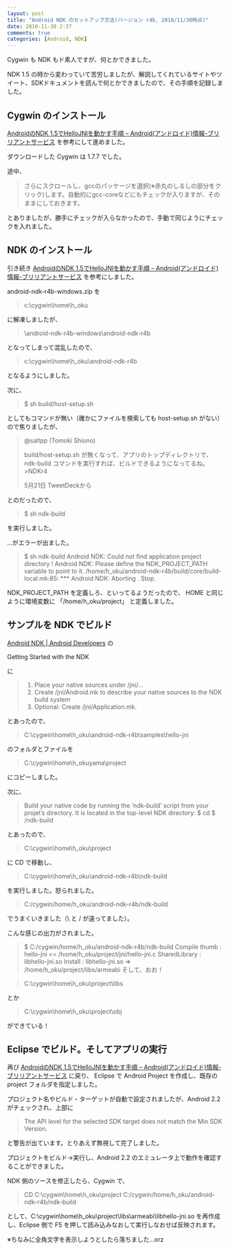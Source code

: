 ```yaml
---
layout: post
title: "Android NDK のセットアップ方法(バージョン r4b, 2010/11/30時点)"
date: 2010-11-30 2:37
comments: true
categories: [Android, NDK]
---
```

Cygwin も NDK もド素人ですが、何とかできました。
<!--more-->
NDK 1.5 の時から変わっていて苦労しましたが、解説してくれているサイトやツイート、SDKドキュメントを読んで何とかできましたので、その手順を記録しました。

## Cygwin のインストール
[AndroidのNDK 1.5でHelloJNIを動かす手順 – Android(アンドロイド)情報-ブリリアントサービス](http://d.hatena.ne.jp/bs-android/20090707/1246952991#) を参考にして進めました。

ダウンロードした Cygwin は 1.7.7 でした。

途中、

> さらにスクロールし、gccのパッケージを選択(※赤丸のしるしの部分をクリック)します。自動的にgcc-coreなどにもチェックが入りますが、そのままにしておきます。

とありましたが、勝手にチェックが入らなかったので、手動で同じようにチェックを入れました。

## NDK のインストール
引き続き [AndroidのNDK 1.5でHelloJNIを動かす手順 – Android(アンドロイド)情報-ブリリアントサービス](http://d.hatena.ne.jp/bs-android/20090707/1246952991#) を参考にしました。

android-ndk-r4b-windows.zip を

> c:\cygwin\home\h_oku

に解凍しましたが、

> \android-ndk-r4b-windows\android-ndk-r4b

となってしまって混乱したので、

> c:\cygwin\home\h_oku\android-ndk-r4b

となるようにしました。

次に、

> $ sh build/host-setup.sh

としてもコマンドが無い（確かにファイルを検索しても host-setup.sh がない）ので焦りましたが、

> @saltpp (Tomoki Shiono)
>
> build/host-setup.sh が無くなって、アプリのトップディレクトリで、ndk-build コマンドを実行すれば、ビルドできるようになってるね。>NDKr4
>
> 5月21日 TweetDeckから

とのだったので、

> $ sh ndk-build

を実行しました。

…がエラーが出ました。

> $ sh ndk-build
> Android NDK: Could not find application project directory !
> Android NDK: Please define the NDK_PROJECT_PATH variable to point to it.
> /home/h_oku/android-ndk-r4b/build/core/build-local.mk:85: *** 
> Android NDK: Aborting    .  Stop.

NDK_PROJECT_PATH を定義しろ、といってるようだったので、 HOME と同じように環境変数に 「/home/h_oku/project」 と定義しました。

## サンプルを NDK でビルド
[Android NDK | Android Developers](http://developer.android.com/sdk/ndk/index.html) の

Getting Started with the NDK

に

> 1. Place your native sources under /jni/…
> 2. Create /jni/Android.mk to describe your native sources to the NDK build system
> 3. Optional: Create /jni/Application.mk.

とあったので、

> C:\cygwin\home\h_oku\android-ndk-r4b\samples\hello-jni

のフォルダとファイルを

> C:\cygwin\home\h_okuyama\project

にコピーしました。

次に、

> Build your native code by running the ‘ndk-build’ script from your projet’s directory. It is located in the top-level NDK directory: $ cd $ /ndk-build

とあったので、

> C:\cygwin\home\h_oku\project

に CD で移動し、

> C:\cygwin\home\h_oku\android-ndk-r4b\ndk-build

を実行しました。怒られました。

> C:/cygwin/home/h_oku/android-ndk-r4b/ndk-build

でうまくいきました（\ と / が違ってました）。

こんな感じの出力がされました。

> $ C:/cygwin/home/h_oku/android-ndk-r4b/ndk-build
> Compile thumb  : hello-jni <= /home/h_oku/project/jni/hello-jni.c
> SharedLibrary  : libhello-jni.so
> Install        : libhello-jni.so => /home/h_oku/project/libs/armeabi
そして、おお！

> C:\cygwin\home\h_oku\project\libs

とか

> C:\cygwin\home\h_oku\project\obj

ができている！

## Eclipse でビルド。そしてアプリの実行
再び [AndroidのNDK 1.5でHelloJNIを動かす手順 – Android(アンドロイド)情報-ブリリアントサービス](http://d.hatena.ne.jp/bs-android/20090707/1246952991#) に戻り、 Eclipse で Android Project を作成し、既存の project フォルダを指定しました。

プロジェクト名やビルド・ターゲットが自動で設定されましたが、Android 2.2 がチェックされ、上部に

> The API level for the selected SDK target does not match the Min SDK Version.

と警告が出ています。とりあえず無視して完了しました。

プロジェクトをビルド→実行し、Android 2.2 のエミュレータ上で動作を確認することができました。

NDK 側のソースを修正したら、Cygwin で、

> CD C:\cygwin\home\h_oku\project
> C:/cygwin/home/h_oku/android-ndk-r4b/ndk-build

として、C:\cygwin\home\h_oku\project\libs\armeabi\libhello-jni.so を再作成し、Eclipse 側で F5 を押して読み込みなおして実行しなおせば反映されます。

※ちなみに全角文字を表示しようとしたら落ちました…orz